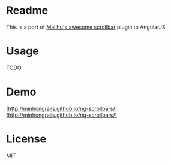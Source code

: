# Readme

This is a port of [Malihu's awesome scrollbar](http://manos.malihu.gr/jquery-custom-content-scroller/) plugin to AngularJS

# Usage

TODO

# Demo

[http://minhongrails.github.io/ng-scrollbars/](http://minhongrails.github.io/ng-scrollbars/)

# License

MIT 